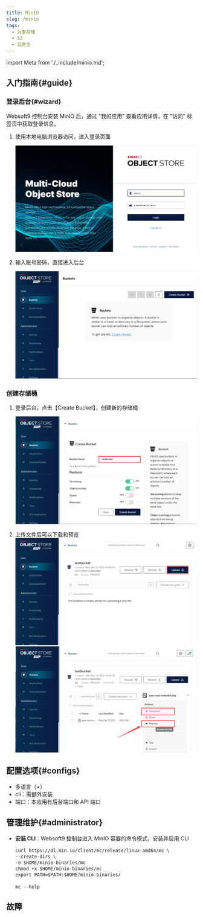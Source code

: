 ```yaml
---
title: MinIO
slug: /minio
tags:
  - 对象存储
  - S3
  - 云原生
---
```


import Meta from './_include/minio.md';

<Meta name="meta" />

## 入门指南{#guide}

### 登录后台{#wizard}

Websoft9 控制台安装 MinIO 后，通过 "我的应用" 查看应用详情，在 "访问" 标签页中获取登录信息。  

1. 使用本地电脑浏览器访问，进入登录页面

   ![](./assets/minio-login-websoft9.png)

2. 输入账号密码，直接进入后台

   ![](./assets/minio-main-websoft9.png)

### 创建存储桶

1. 登录后台，点击【Create Bucket】，创建新的存储桶

   ![](./assets/minio-bucket-websoft9.png)

2. 上传文件后可以下载和预览
   ![](./assets/minio-upload-websoft9.png)
   ![](./assets/minio-preview-websoft9.png)

## 配置选项{#configs}

- 多语言（×）
- cli：需额外安装
- 端口：本应用有后台端口和 API 端口

## 管理维护{#administrator}

- **安装 CLI**：Websoft9 控制台进入 MinIO 容器的命令模式，安装并启用 CLI
   ```
   curl https://dl.min.io/client/mc/release/linux-amd64/mc \
   --create-dirs \
   -o $HOME/minio-binaries/mc
   chmod +x $HOME/minio-binaries/mc
   export PATH=$PATH:$HOME/minio-binaries/

   mc --help    
   ```

## 故障